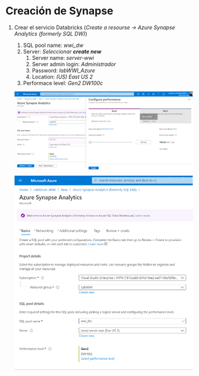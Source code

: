 # Creación de Synapse

1. Crear el servicio Databricks (_Create a resourse -> Azure Synapse Analytics (formerly SQL DW)_)
	1. SQL pool name: _wwi_dw_
	2. Server: _Seleccionar **create new**_
		1. Server name: _server-wwi_
		2. Server admin login: _Administrador_
		3. Password: _labWWI_Azure_
		4. Location: _(US) East US 2_
	3. Performace level: _Gen2 DW100c_
	
	<img src="images/Synapse_01.png"/><br/>
	
	<img src="images/Synapse_02.png"/><br/>